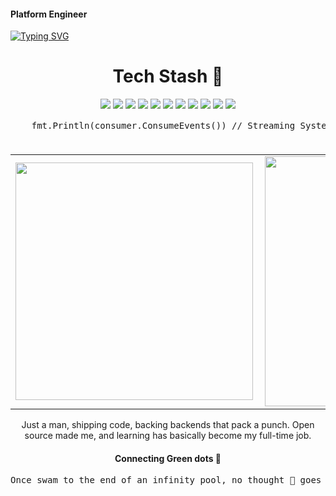 #### Platform Engineer

[![Typing SVG](https://readme-typing-svg.demolab.com?font=Fira+Code&size=26&pause=1000&color=195874&random=false&width=435&lines=%F0%9F%94%A7+WASM+Tinkerer;%F0%9F%90%B9+Gopher;DevOps+%26+SRE;%E2%98%81%EF%B8%8F+Cloud-first+Web;Polyglot)](https://git.io/typing-svg)
 
<!--<pre align="center">
When you strive to comprehend your code, you a create better workflow 
and become better at what you do. Your code isn't just your job anymore,
it's your craft.
</pre> -->
<h1 align="center">Tech Stash 🧰</h1>
<p align="center">
<img src="https://img.shields.io/badge/node.js%20-%2343853D.svg?&style=for-the-badge&logo=node.js&logoColor=white"/> <img src="https://img.shields.io/badge/javascript%20-%23323330.svg?&style=for-the-badge&logo=javascript&logoColor=%23F7DF1E"/> <img src="https://img.shields.io/badge/typescript%20-%23007ACC.svg?&style=for-the-badge&logo=typescript&logoColor=white"/> <img src="https://img.shields.io/badge/python%20-%2314354C.svg?&style=for-the-badge&logo=python&logoColor=white"/> <img src="https://img.shields.io/badge/react%20-%2320232a.svg?&style=for-the-badge&logo=react&logoColor=%2361DAFB"/> <img src="https://img.shields.io/badge/tailwindcss%20-%2338B2AC.svg?&style=for-the-badge&logo=tailwind-css&logoColor=white"/>
  <img src="https://img.shields.io/badge/nestjs%20-%23E0234E.svg?&style=for-the-badge&logo=nestjs&logoColor=white" /> <img src="https://img.shields.io/badge/django%20-%23092E20.svg?&style=for-the-badge&logo=django&logoColor=white"/> <img src ="https://img.shields.io/badge/postgres-%23316192.svg?&style=for-the-badge&logo=postgresql&logoColor=white"/> <img src ="https://img.shields.io/badge/MongoDB-%234ea94b.svg?&style=for-the-badge&logo=mongodb&logoColor=white"/> <img src="https://img.shields.io/badge/docker%20-%23007ACC.svg?&style=for-the-badge&logo=docker&logoColor=white"/>
</p>

<!--
<p align="center"> 😎 My portfolio : https://qodestackr.netlify.app </p>
-->

  <pre align="center">
    fmt.Println(consumer.ConsumeEvents()) // Streaming System Event Status 🟢...
  </pre>

  <table align="center">
  <tr>
      <td><img width="380px" align="left" src="https://github-readme-stats.vercel.app/api?username=Qodestackr&show_icons=true&theme=synthwave"/></td>
      <td><img width="400px" align="left" src="https://github-readme-stats.vercel.app/api/top-langs/?username=Qodestackr&hide=css,html,SCSS&count_private=true&theme=synthwave&layout=compact"/></td>      
  </tr>   
</table>

<p align="center">
Just a man, shipping code, backing backends that pack a punch. Open source made me, and learning has basically become my full-time job.
 </p>
 
<!--
<p align="center">
  <img src="https://github-readme-streak-stats.herokuapp.com?user=Qodestackr&theme=react&ring=2BDD18&fire=DD2727&currStreakLabel=DD4D5E&sideLabels=DD636E" alt="streak" />
</p>
-->

<p align="center">
  <h4 align="center"> Connecting Green dots 💚 </h4>
<!--  <img align="center" src="./github-contribution-grid-snake.svg" alt="snake"> -->
<!-- <img align="center" src="./github-contribution-grid-snake.svg" alt="snake svg"> -->

<pre>Once swam to the end of an infinity pool, no thought 💭 goes unpublished</pre>
</p>

